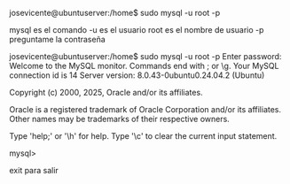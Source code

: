 josevicente@ubuntuserver:/home$ sudo mysql -u root -p 

mysql es el comando
-u es el usuario
root es el nombre de usuario
-p preguntame la contraseña

josevicente@ubuntuserver:/home$ sudo mysql -u root -p
Enter password: 
Welcome to the MySQL monitor.  Commands end with ; or \g.
Your MySQL connection id is 14
Server version: 8.0.43-0ubuntu0.24.04.2 (Ubuntu)

Copyright (c) 2000, 2025, Oracle and/or its affiliates.

Oracle is a registered trademark of Oracle Corporation and/or its
affiliates. Other names may be trademarks of their respective
owners.

Type 'help;' or '\h' for help. Type '\c' to clear the current input statement.

mysql> 

exit para salir


